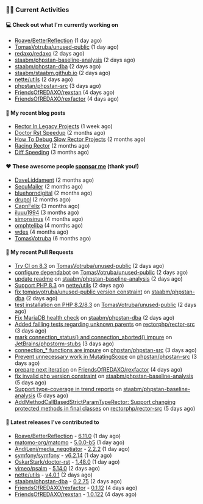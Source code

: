 ### 👨‍💻 Current Activities


#### 💻 Check out what I'm currently working on

- [Roave/BetterReflection](https://github.com/Roave/BetterReflection) (1 day ago)
- [TomasVotruba/unused-public](https://github.com/TomasVotruba/unused-public) (1 day ago)
- [redaxo/redaxo](https://github.com/redaxo/redaxo) (2 days ago)
- [staabm/phpstan-baseline-analysis](https://github.com/staabm/phpstan-baseline-analysis) (2 days ago)
- [staabm/phpstan-dba](https://github.com/staabm/phpstan-dba) (2 days ago)
- [staabm/staabm.github.io](https://github.com/staabm/staabm.github.io) (2 days ago)
- [nette/utils](https://github.com/nette/utils) (2 days ago)
- [phpstan/phpstan-src](https://github.com/phpstan/phpstan-src) (3 days ago)
- [FriendsOfREDAXO/rexstan](https://github.com/FriendsOfREDAXO/rexstan) (4 days ago)
- [FriendsOfREDAXO/rexfactor](https://github.com/FriendsOfREDAXO/rexfactor) (4 days ago)


#### 📜 My recent blog posts

- [Rector In Legacy Projects](https://staabm.github.io/2023/07/23/rector-in-legacy-projects.html) (1 week ago)
- [Doctor Rst Speedup](https://staabm.github.io/2023/05/18/doctor-rst-speedup.html) (2 months ago)
- [How To Debug Slow Rector Projects](https://staabm.github.io/2023/05/10/how-to-debug-slow-rector-projects.html) (2 months ago)
- [Racing Rector](https://staabm.github.io/2023/05/06/racing-rector.html) (2 months ago)
- [Diff Speeding](https://staabm.github.io/2023/05/01/diff-speeding.html) (3 months ago)


#### ❤️ These awesome people [sponsor me](https://github.com/sponsors/staabm) (thank you!)

- [DaveLiddament](https://github.com/DaveLiddament) (2 months ago)
- [SecuMailer](https://github.com/SecuMailer) (2 months ago)
- [bluehorndigital](https://github.com/bluehorndigital) (2 months ago)
- [drupol](https://github.com/drupol) (2 months ago)
- [CapnFelix](https://github.com/CapnFelix) (3 months ago)
- [iluuu1994](https://github.com/iluuu1994) (3 months ago)
- [simonsinus](https://github.com/simonsinus) (4 months ago)
- [omphteliba](https://github.com/omphteliba) (4 months ago)
- [wdes](https://github.com/wdes) (4 months ago)
- [TomasVotruba](https://github.com/TomasVotruba) (6 months ago)


#### 🔨 My recent Pull Requests

- [Try CI on 8.3](https://github.com/TomasVotruba/unused-public/pull/85) on [TomasVotruba/unused-public](https://github.com/TomasVotruba/unused-public) (2 days ago)
- [configure dependabot](https://github.com/TomasVotruba/unused-public/pull/84) on [TomasVotruba/unused-public](https://github.com/TomasVotruba/unused-public) (2 days ago)
- [update readme](https://github.com/staabm/phpstan-baseline-analysis/pull/126) on [staabm/phpstan-baseline-analysis](https://github.com/staabm/phpstan-baseline-analysis) (2 days ago)
- [Support PHP 8.3](https://github.com/nette/utils/pull/297) on [nette/utils](https://github.com/nette/utils) (2 days ago)
- [fix tomasvotruba/unused-public version constraint](https://github.com/staabm/phpstan-dba/pull/619) on [staabm/phpstan-dba](https://github.com/staabm/phpstan-dba) (2 days ago)
- [test installation on PHP 8.2/8.3](https://github.com/TomasVotruba/unused-public/pull/82) on [TomasVotruba/unused-public](https://github.com/TomasVotruba/unused-public) (2 days ago)
- [Fix MariaDB health check](https://github.com/staabm/phpstan-dba/pull/618) on [staabm/phpstan-dba](https://github.com/staabm/phpstan-dba) (2 days ago)
- [Added failling tests regarding unknown parents](https://github.com/rectorphp/rector-src/pull/4619) on [rectorphp/rector-src](https://github.com/rectorphp/rector-src) (3 days ago)
- [mark connection_status() and connection_aborted() impure](https://github.com/JetBrains/phpstorm-stubs/pull/1560) on [JetBrains/phpstorm-stubs](https://github.com/JetBrains/phpstorm-stubs) (3 days ago)
- [connection_* functions are impure](https://github.com/phpstan/phpstan-src/pull/2555) on [phpstan/phpstan-src](https://github.com/phpstan/phpstan-src) (3 days ago)
- [Prevent unnecessary work in MutatingScope](https://github.com/phpstan/phpstan-src/pull/2554) on [phpstan/phpstan-src](https://github.com/phpstan/phpstan-src) (3 days ago)
- [prepare next iteration](https://github.com/FriendsOfREDAXO/rexfactor/pull/107) on [FriendsOfREDAXO/rexfactor](https://github.com/FriendsOfREDAXO/rexfactor) (4 days ago)
- [fix invalid php version constraint](https://github.com/staabm/phpstan-baseline-analysis/pull/125) on [staabm/phpstan-baseline-analysis](https://github.com/staabm/phpstan-baseline-analysis) (5 days ago)
- [Support type-coverage in trend reports](https://github.com/staabm/phpstan-baseline-analysis/pull/123) on [staabm/phpstan-baseline-analysis](https://github.com/staabm/phpstan-baseline-analysis) (5 days ago)
- [AddMethodCallBasedStrictParamTypeRector: Support changing protected methods in final classes](https://github.com/rectorphp/rector-src/pull/4611) on [rectorphp/rector-src](https://github.com/rectorphp/rector-src) (5 days ago)


#### 🔭 Latest releases I've contributed to

- [Roave/BetterReflection](https://github.com/Roave/BetterReflection) - [6.11.0](https://github.com/Roave/BetterReflection/releases/tag/6.11.0) (1 day ago)
- [matomo-org/matomo](https://github.com/matomo-org/matomo) - [5.0.0-b5](https://github.com/matomo-org/matomo/releases/tag/5.0.0-b5) (1 day ago)
- [AndiLeni/media_negotiator](https://github.com/AndiLeni/media_negotiator) - [2.2.2](https://github.com/AndiLeni/media_negotiator/releases/tag/2.2.2) (1 day ago)
- [symfony/symfony](https://github.com/symfony/symfony) - [v6.2.14](https://github.com/symfony/symfony/releases/tag/v6.2.14) (1 day ago)
- [OskarStark/doctor-rst](https://github.com/OskarStark/doctor-rst) - [1.48.0](https://github.com/OskarStark/doctor-rst/releases/tag/1.48.0) (1 day ago)
- [vimeo/psalm](https://github.com/vimeo/psalm) - [5.14.0](https://github.com/vimeo/psalm/releases/tag/5.14.0) (2 days ago)
- [nette/utils](https://github.com/nette/utils) - [v4.0.1](https://github.com/nette/utils/releases/tag/v4.0.1) (2 days ago)
- [staabm/phpstan-dba](https://github.com/staabm/phpstan-dba) - [0.2.75](https://github.com/staabm/phpstan-dba/releases/tag/0.2.75) (2 days ago)
- [FriendsOfREDAXO/rexfactor](https://github.com/FriendsOfREDAXO/rexfactor) - [0.1.12](https://github.com/FriendsOfREDAXO/rexfactor/releases/tag/0.1.12) (4 days ago)
- [FriendsOfREDAXO/rexstan](https://github.com/FriendsOfREDAXO/rexstan) - [1.0.122](https://github.com/FriendsOfREDAXO/rexstan/releases/tag/1.0.122) (4 days ago)
